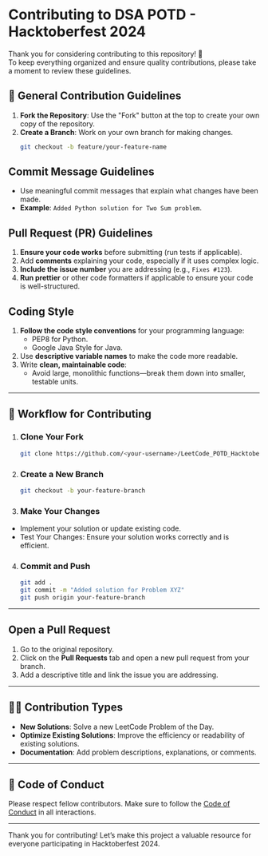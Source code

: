 # Contributing to DSA POTD - Hacktoberfest 2024

Thank you for considering contributing to this repository! 🎉  
To keep everything organized and ensure quality contributions, please take a moment to review these guidelines.

## 📝 General Contribution Guidelines

1. **Fork the Repository**: Use the "Fork" button at the top to create your own copy of the repository.
2. **Create a Branch**: Work on your own branch for making changes.
   ```bash
   git checkout -b feature/your-feature-name

## Commit Message Guidelines

- Use meaningful commit messages that explain what changes have been made.
- **Example**: `Added Python solution for Two Sum problem`.

## Pull Request (PR) Guidelines

1. **Ensure your code works** before submitting (run tests if applicable).
2. Add **comments** explaining your code, especially if it uses complex logic.
3. **Include the issue number** you are addressing (e.g., `Fixes #123`).
4. **Run prettier** or other code formatters if applicable to ensure your code is well-structured.

## Coding Style

1. **Follow the code style conventions** for your programming language:
   - PEP8 for Python.
   - Google Java Style for Java.
2. Use **descriptive variable names** to make the code more readable.
3. Write **clean, maintainable code**:
   - Avoid large, monolithic functions—break them down into smaller, testable units.

---

## 🤖 Workflow for Contributing

1. ### Clone Your Fork
   ```bash
   git clone https://github.com/<your-username>/LeetCode_POTD_Hacktoberfest2024.git

2. ### Create a New Branch
   ```bash
   git checkout -b your-feature-branch

3. ### Make Your Changes
  - Implement your solution or update existing code.
  - Test Your Changes: Ensure your solution works correctly and is efficient.

4. ### Commit and Push
   ```bash
   git add .
   git commit -m "Added solution for Problem XYZ"
   git push origin your-feature-branch

---

## Open a Pull Request

1. Go to the original repository.
2. Click on the **Pull Requests** tab and open a new pull request from your branch.
3. Add a descriptive title and link the issue you are addressing.

---

## 👩‍💻 Contribution Types

- **New Solutions**: Solve a new LeetCode Problem of the Day.
- **Optimize Existing Solutions**: Improve the efficiency or readability of existing solutions.
- **Documentation**: Add problem descriptions, explanations, or comments.

---

## 🤝 Code of Conduct

Please respect fellow contributors. Make sure to follow the [Code of Conduct](./CODE_OF_CONDUCT.md) in all interactions.

---

Thank you for contributing! Let’s make this project a valuable resource for everyone participating in Hacktoberfest 2024.
